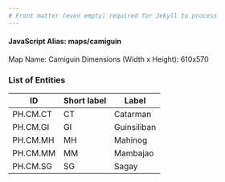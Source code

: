 ```yaml
---
# Front matter (even empty) required for Jekyll to process
---
```


#### JavaScript Alias: maps/camiguin

Map Name: Camiguin
Dimensions (Width x Height): 610x570





### List of Entities

ID | Short label | Label
---|---|---|
PH.CM.CT | CT | Catarman
PH.CM.GI | GI | Guinsiliban
PH.CM.MH | MH | Mahinog
PH.CM.MM | MM | Mambajao
PH.CM.SG | SG | Sagay